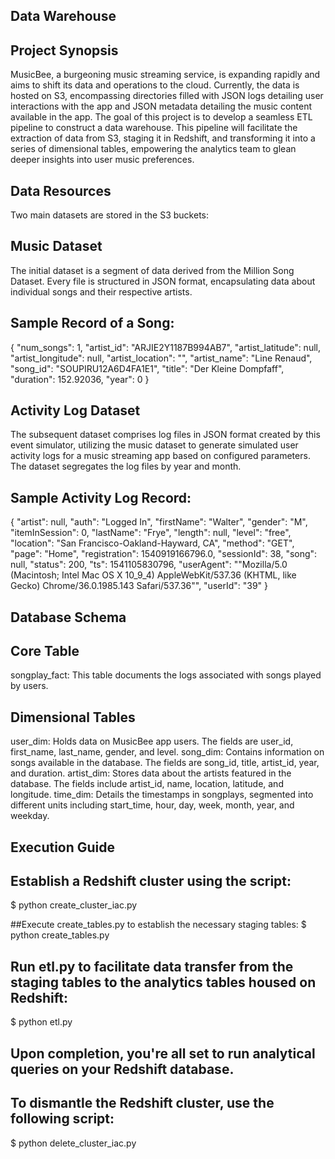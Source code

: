 ## Data Warehouse

## Project Synopsis
MusicBee, a burgeoning music streaming service, is expanding rapidly and aims to shift its data and operations to the cloud. Currently, the data is hosted on S3, encompassing directories filled with JSON logs detailing user interactions with the app and JSON metadata detailing the music content available in the app. The goal of this project is to develop a seamless ETL pipeline to construct a data warehouse. This pipeline will facilitate the extraction of data from S3, staging it in Redshift, and transforming it into a series of dimensional tables, empowering the analytics team to glean deeper insights into user music preferences.

## Data Resources
Two main datasets are stored in the S3 buckets:

## Music Dataset
The initial dataset is a segment of data derived from the Million Song Dataset. Every file is structured in JSON format, encapsulating data about individual songs and their respective artists.

## Sample Record of a Song:

{
  "num_songs": 1, 
  "artist_id": "ARJIE2Y1187B994AB7", 
  "artist_latitude": null, 
  "artist_longitude": null, 
  "artist_location": "", 
  "artist_name": "Line Renaud", 
  "song_id": "SOUPIRU12A6D4FA1E1", 
  "title": "Der Kleine Dompfaff", 
  "duration": 152.92036, 
  "year": 0
}
## Activity Log Dataset
The subsequent dataset comprises log files in JSON format created by this event simulator, utilizing the music dataset to generate simulated user activity logs for a music streaming app based on configured parameters. The dataset segregates the log files by year and month.

## Sample Activity Log Record:
{
  "artist": null, 
  "auth": "Logged In", 
  "firstName": "Walter", 
  "gender": "M", 
  "itemInSession": 0, 
  "lastName": "Frye", 
  "length": null, 
  "level": "free", 
  "location": "San Francisco-Oakland-Hayward, CA", 
  "method": "GET", 
  "page": "Home", 
  "registration": 1540919166796.0, 
  "sessionId": 38, 
  "song": null, 
  "status": 200, 
  "ts": 1541105830796, 
  "userAgent": "\"Mozilla\/5.0 (Macintosh; Intel Mac OS X 10_9_4) AppleWebKit\/537.36 (KHTML, like Gecko) Chrome\/36.0.1985.143 Safari\/537.36\"", 
  "userId": "39"
}

## Database Schema
## Core Table
songplay_fact: This table documents the logs associated with songs played by users.

## Dimensional Tables
user_dim: Holds data on MusicBee app users. The fields are user_id, first_name, last_name, gender, and level.
song_dim: Contains information on songs available in the database. The fields are song_id, title, artist_id, year, and duration.
artist_dim: Stores data about the artists featured in the database. The fields include artist_id, name, location, latitude, and longitude.
time_dim: Details the timestamps in songplays, segmented into different units including start_time, hour, day, week, month, year, and weekday.

## Execution Guide

## Establish a Redshift cluster using the script:

$ python create_cluster_iac.py

##Execute create_tables.py to establish the necessary staging tables:
$ python create_tables.py

## Run etl.py to facilitate data transfer from the staging tables to the analytics tables housed on Redshift:
$ python etl.py

## Upon completion, you're all set to run analytical queries on your Redshift database.

## To dismantle the Redshift cluster, use the following script:

$ python delete_cluster_iac.py






